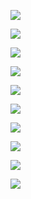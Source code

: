 ![](./docs/Report_images/Page_00001.jpg)

![](./docs/Report_images/Page_00002.jpg)

![](./docs/Report_images/Page_00003.jpg)

![](./docs/Report_images/Page_00004.jpg)

![](./docs/Report_images/Page_00005.jpg)

![](./docs/Report_images/Page_00006.jpg)

![](./docs/Report_images/Page_00007.jpg)

![](./docs/Report_images/Page_00008.jpg)

![](./docs/Report_images/Page_00009.jpg)

![](./docs/Report_images/Page_00010.jpg)
